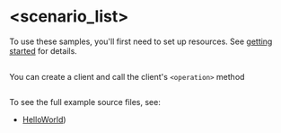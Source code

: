 # <scenario_list>

To use these samples, you'll first need to set up resources. See [getting started](https://github.com/Azure/azure-sdk-for-net/blob/main/sdk/purview/Azure.Analytics.Purview.Shared/README.md#getting-started) for details.

## <scenario>

You can create a client and call the client's `<operation>` method

```C# Snippet:Azure_Analytics.Purview_Shared_Scenario
```

To see the full example source files, see:
* [HelloWorld](https://github.com/Azure/azure-sdk-for-net/blob/main/sdk/purview/Azure.Analytics.Purview.Shared/tests/Samples/Sample1_HelloWorld.cs))

<!-- please refer to <https://github.com/Azure/azure-sdk-for-net/main/sdk/template/Azure.Template/samples/Sample1_HelloWorld.md> to write sample readme file. -->